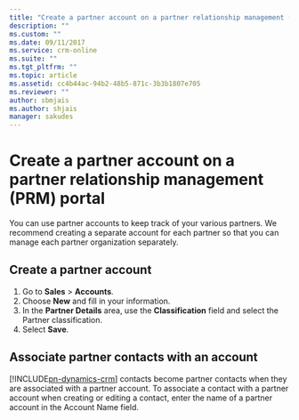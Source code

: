 ```yaml
---
title: "Create a partner account on a partner relationship management (PRM) portal in Dynamics 365  | MicrosoftDocs"
description: ""
ms.custom: ""
ms.date: 09/11/2017
ms.service: crm-online
ms.suite: ""
ms.tgt_pltfrm: ""
ms.topic: article
ms.assetid: cc4b44ac-94b2-48b5-871c-3b3b1807e705
ms.reviewer: ""
author: sbmjais
ms.author: shjais
manager: sakudes
---
```

# Create a partner account on a partner relationship management (PRM) portal

[comment]: <> (can be merged with other topics. See also missing)
You can use partner accounts to keep track of your various partners. We recommend creating a separate account for each partner so that you can manage each partner organization separately.

## Create a partner account

1. Go to **Sales** &gt; **Accounts**.
2. Choose **New** and fill in your information.
3. In the **Partner Details** area, use the **Classification** field and select the Partner classification.
4. Select **Save**.

## Associate partner contacts with an account

[!INCLUDE[pn-dynamics-crm](../includes/pn-dynamics-crm.md)] contacts become partner contacts when they are associated with a partner account. To associate a contact with a partner account when creating or editing a contact, enter the name of a partner account in the Account Name field.